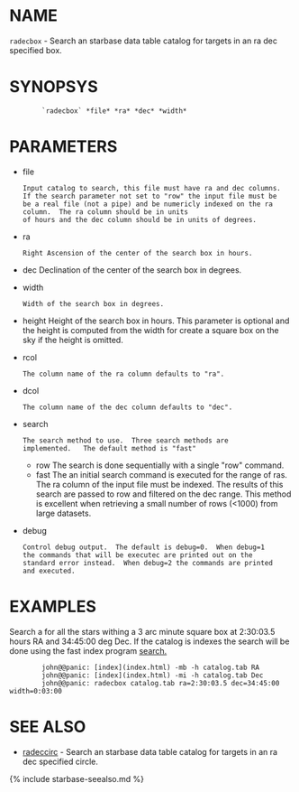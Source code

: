 
NAME
====

`radecbox` - Search an starbase data table catalog for targets in an ra dec
            specified box.

SYNOPSYS
========

```
        `radecbox` *file* *ra* *dec* *width*
```

PARAMETERS
==========

  * file

        Input catalog to search, this file must have ra and dec columns.
        If the search parameter not set to "row" the input file must be 
        be a real file (not a pipe) and be numericly indexed on the ra 
        column.  The ra column should be in units
        of hours and the dec column should be in units of degrees.
  * ra

        Right Ascension of the center of the search box in hours.

  * dec
        Declination of the center of the search box in degrees.

  * width

        Width of the search box in degrees.

  * height
        Height of the search box in hours.  This parameter is optional and the 
        height is computed from the width for create a square box on the sky if 
        the height is omitted.

  * rcol

        The column name of the ra column defaults to "ra".

  * dcol

        The column name of the dec column defaults to "dec".

  * search

        The search method to use.  Three search methods are
        implemented.   The default method is "fast"

    * row       The search is done sequentially with a single "row" command.
    * fast      The an initial search command is executed for the range of 
                ras.  The ra column of the input file must be indexed.  The
                results of this search are passed to row and filtered on the
                dec range.  This method is excellent when retrieving a small
                number of rows (<1000) from large datasets.

  * debug

        Control debug output.  The default is debug=0.  When debug=1
        the commands that will be executec are printed out on the 
        standard error instead.  When debug=2 the commands are printed 
        and executed.

EXAMPLES
========

Search a for all the stars withing a 3 arc minute square box at 2:30:03.5
hours RA and 34:45:00 deg Dec.  If the catalog is indexes the search will
be done using the fast index program [search.](search..html)

```
        john@@panic: [index](index.html) -mb -h catalog.tab RA
        john@@panic: [index](index.html) -mi -h catalog.tab Dec
        john@@panic: radecbox catalog.tab ra=2:30:03.5 dec=34:45:00 width=0:03:00
```

SEE ALSO
========


- [radeccirc](radeccirc.html) - Search an starbase data table catalog for targets in an
                 ra dec specified circle.


{% include starbase-seealso.md %}
